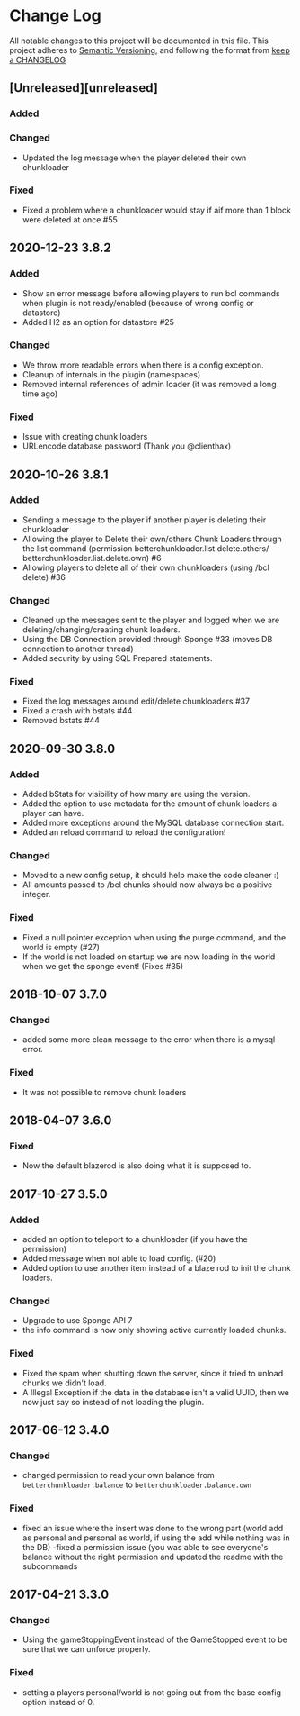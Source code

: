 # Change Log
All notable changes to this project will be documented in this file.
This project adheres to [Semantic Versioning](http://semver.org/ ), and following the format from [keep a CHANGELOG](http://keepachangelog.com/ )

## [Unreleased][unreleased]
### Added

### Changed
- Updated the log message when the player deleted their own chunkloader

### Fixed
 - Fixed a problem where a chunkloader would stay if aif more than 1 block were deleted at once #55


## 2020-12-23 3.8.2
### Added
 - Show an error message before allowing players to run bcl commands when plugin is not ready/enabled (because of wrong config or datastore) 
 - Added H2 as an option for datastore #25
 
### Changed
 - We throw more readable errors when there is a config exception.
 - Cleanup of internals in the plugin (namespaces)
 - Removed internal references of admin loader (it was removed a long time ago)
 
### Fixed
 - Issue with creating chunk loaders
 - URLencode database password (Thank you @clienthax)
 
 
## 2020-10-26 3.8.1
### Added
 - Sending a message to the player if another player is deleting their chunkloader
 - Allowing the player to Delete their own/others Chunk Loaders through the list command (permission betterchunkloader.list.delete.others/ betterchunkloader.list.delete.own) #6
 - Allowing players to delete all of their own chunkloaders (using /bcl delete) #36
 
### Changed
 - Cleaned up the messages sent to the player and logged when we are deleting/changing/creating chunk loaders.
 - Using the DB Connection provided through Sponge #33 (moves DB connection to another thread)
 - Added security by using SQL Prepared statements.
 
### Fixed
 - Fixed the log messages around edit/delete chunkloaders #37
 - Fixed a crash with bstats #44
 - Removed bstats #44


## 2020-09-30 3.8.0
### Added
 - Added bStats for visibility of how many are using the version.
 - Added the option to use metadata for the amount of chunk loaders a player can have.
 - Added more exceptions around the MySQL database connection start.
 - Added an reload command to reload the configuration!
 
### Changed
 - Moved to a new config setup, it should help make the code cleaner :)
 - All amounts passed to /bcl chunks should now always be a positive integer.

### Fixed
 - Fixed a null pointer exception when using the purge command, and the world is empty (#27)
 - If the world is not loaded on startup we are now loading in the world when we get the sponge event! (Fixes #35)
 
## 2018-10-07 3.7.0
### Changed
 - added some more clean message to the error when there is a mysql error.

### Fixed
 - It was not possible to remove chunk loaders


## 2018-04-07 3.6.0
### Fixed
 - Now the default blazerod is also doing what it is supposed to.


## 2017-10-27 3.5.0
### Added
 - added an option to teleport to a chunkloader (if you have the permission)
 - Added message when not able to load config. (#20)
 - Added option to use another item instead of a blaze rod to init the chunk loaders.

### Changed
 -  Upgrade to use Sponge API 7
 -  the info command is now only showing active currently loaded chunks.

### Fixed
 - Fixed the spam when shutting down the server, since it tried to unload chunks we didn't load.
 - A Illegal Exception if the data in the database isn't a valid UUID, then we now just say so instead of not loading the plugin.


## 2017-06-12 3.4.0
### Changed
 - changed permission to read your own balance from `betterchunkloader.balance` to `betterchunkloader.balance.own`

### Fixed
 - fixed an issue where the insert was done to the wrong part (world add as personal and personal as world, if using the add while nothing was in the DB)
-fixed a permission issue (you was able to see everyone's balance without the right permission and updated the readme with the subcommands


## 2017-04-21 3.3.0
### Changed
 - Using the gameStoppingEvent instead of the GameStopped event to be sure that we can unforce properly.
 
### Fixed
- setting a players personal/world is not going out from the base config option instead of 0.
